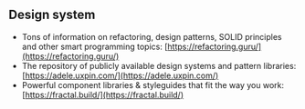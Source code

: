 ## Design system

* Tons of information on refactoring, design patterns, SOLID principles and other smart programming topics: [https://refactoring.guru/](https://refactoring.guru/)
* The repository of publicly available design systems and pattern libraries: [https://adele.uxpin.com/](https://adele.uxpin.com/)
* Powerful component libraries & styleguides that fit the way you work: [https://fractal.build/](https://fractal.build/)
